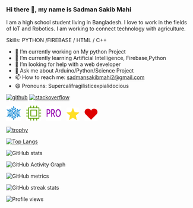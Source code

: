 ### Hi there 👋, my name is Sadman Sakib Mahi
I am a high school student living in Bangladesh. I love to work in the fields of IoT and Robotics. I am working to connect technology with agriculture.

Skills: PYTHON /FIREBASE / HTML / C++

- 🔭 I’m currently working on My python Project 
- 🌱 I’m currently learning Artificial Intelligence, Firebase,Python 
- 🤔 I’m looking for help with a web developer 
- 💬 Ask me about Arduino/Python/Science Project 
- 📫 How to reach me: sadmansakibmahi2@gmail.com 
- 😄 Pronouns: Supercalifragilisticexpialidocious


[<img src='https://cdn.jsdelivr.net/npm/simple-icons@3.0.1/icons/github.svg' alt='github' height='40'>](https://github.com/sadmansakibmahi2)  [<img src='https://cdn.jsdelivr.net/npm/simple-icons@3.0.1/icons/stackoverflow.svg' alt='stackoverflow' height='40'>](https://stackoverflow.com/users/https://stackoverflow.com/users/17601845/sadman-sakib-mahi)  

<a href='https://archiveprogram.github.com/'><img src='https://raw.githubusercontent.com/acervenky/animated-github-badges/master/assets/acbadge.gif' width='40' height='40'></a> <a href='https://docs.github.com/en/developers'><img src='https://raw.githubusercontent.com/acervenky/animated-github-badges/master/assets/devbadge.gif' width='40' height='40'></a> <a href='https://github.com/pricing'><img src='https://raw.githubusercontent.com/acervenky/animated-github-badges/master/assets/pro.gif' width='40' height='40'></a> <a href='https://stars.github.com/'><img src='https://raw.githubusercontent.com/acervenky/animated-github-badges/master/assets/starbadge.gif' width='35' height='35'></a> <a href='https://docs.github.com/en/github/supporting-the-open-source-community-with-github-sponsors'><img src='https://raw.githubusercontent.com/acervenky/animated-github-badges/master/assets/sponsorbadge.gif' width='35' height='35'></a> 

[![trophy](https://github-profile-trophy.vercel.app/?username=sadmansakibmahi2)](https://github.com/ryo-ma/github-profile-trophy)

[![Top Langs](https://github-readme-stats.vercel.app/api/top-langs/?username=sadmansakibmahi2)](https://github.com/anuraghazra/github-readme-stats)

![GitHub stats](https://github-readme-stats.vercel.app/api?username=sadmansakibmahi2&show_icons=true&count_private=true)  

![GitHub Activity Graph](https://activity-graph.herokuapp.com/graph?username=sadmansakibmahi2)  

![GitHub metrics](https://metrics.lecoq.io/sadmansakibmahi2)  

![GitHub streak stats](https://github-readme-streak-stats.herokuapp.com/?user=sadmansakibmahi2)  

![Profile views](https://gpvc.arturio.dev/sadmansakibmahi2)  
